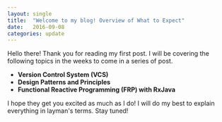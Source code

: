 ```yaml
---
layout: single
title:  "Welcome to my blog! Overview of What to Expect"
date:   2016-09-08
categories: update
---
```


Hello there! Thank you for reading my first post.
I will be covering the following topics in the weeks to come in a series of post.

- **Version Control System (VCS)**
- **Design Patterns and Principles**
- **Functional Reactive Programming (FRP) with RxJava**

I hope they get you excited as much as I do!
I will do my best to explain everything in layman's terms. Stay tuned!
